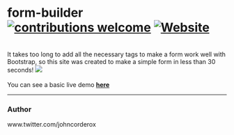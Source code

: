 # form-builder [![contributions welcome](https://img.shields.io/badge/contributions-welcome-brightgreen.svg?style=flat)](https://github.com/johncorderox/form-builder/releases) [![Website](https://img.shields.io/website-up-down-green-red/http/shields.io.svg?maxAge=2592000)](https://johncorderox.github.io/form-builder)
<br>
It takes too long to add all the necessary tags to make a form work well with Bootstrap, so this site was created to make a
simple form in less than 30 seconds!
<a href="http://tinypic.com?ref=10xt5pl" target="_blank"><img src="http://i65.tinypic.com/10xt5pl.jpg" border="0"></a><br>
<br>
You can see a basic live demo <a href="https://johncorderox.github.io/form-builder/" rel="nofollow">  <b>here </b></a>
<hr>
<h3>Author</h3>
www.twitter.com/johncorderox
